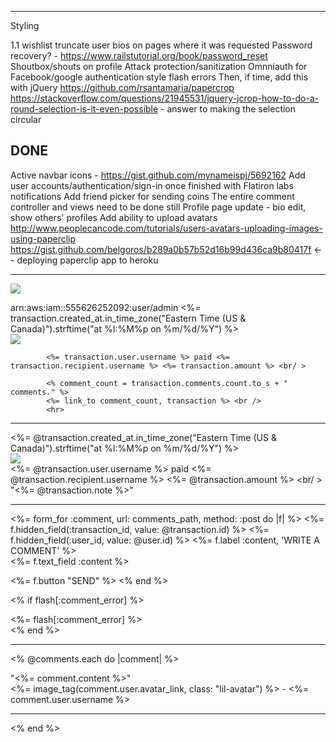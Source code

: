 

----

Styling

  1.1 wishlist
      truncate user bios on pages where it was requested
      Password recovery? - https://www.railstutorial.org/book/password_reset
      Shoutbox/shouts on profile
      Attack protection/sanitization
      Omnniauth for Facebook/google authentication
      style flash errors
      Then, if time, add this with jQuery
      https://github.com/rsantamaria/papercrop
      https://stackoverflow.com/questions/21945531/jquery-jcrop-how-to-do-a-round-selection-is-it-even-possible - answer to making the selection circular



DONE
----
  Active navbar icons - https://gist.github.com/mynameispj/5692162
  Add user accounts/authentication/sign-in once finished with Flatiron labs
    notifications
    Add friend picker for sending coins
  The entire comment controller and views need to be done still
    Profile page update - bio edit, show others' profiles
  Add ability to upload avatars
      http://www.peoplecancode.com/tutorials/users-avatars-uploading-images-using-paperclip
      https://gist.github.com/belgoros/b289a0b57b52d16b99d436ca9b80417f <-- deploying paperclip app to heroku

---

<img src="<%= image_path(@user_profile.avatar_link) %>"><br />

arn:aws:iam::555626252092:user/admin
<%= transaction.created_at.in_time_zone("Eastern Time (US & Canada)").strftime("at %I:%M%p on %m/%d/%Y") %><br />
      <img src='<%= image_path(transaction.user.avatar_link) %>'> <br />






            <%= transaction.user.username %> paid <%= transaction.recipient.username %> <%= transaction.amount %> <br/ >

            <% comment_count = transaction.comments.count.to_s + " comments." %>
            <%= link_to comment_count, transaction %> <br />
            <hr>

----

<%= @transaction.created_at.in_time_zone("Eastern Time (US & Canada)").strftime("at %I:%M%p on %m/%d/%Y") %><br />
<img src='<%= image_path(@transaction.user.avatar_link) %>'> <br />
<%= @transaction.user.username %> paid <%= @transaction.recipient.username %> <%= @transaction.amount %> <br/ >
"<%= @transaction.note %>"<br />

<hr>

<%= form_for :comment, url: comments_path, method: :post do |f| %>
  <%= f.hidden_field(:transaction_id, value: @transaction.id) %>
  <%= f.hidden_field(:user_id, value: @user.id) %>
  <%= f.label :content, 'WRITE A COMMENT' %><br>
  <%= f.text_field :content %><br>

  <%= f.button "SEND" %>
<% end %>

<% if flash[:comment_error] %>
    <div class="notice"><%= flash[:comment_error] %></div>
<% end %>

<hr>

<% @comments.each do |comment| %>

  "<%= comment.content %>"<br />
  <%= image_tag(comment.user.avatar_link, class: "lil-avatar") %> - <%= comment.user.username %><br />
  <hr>

<% end %>
